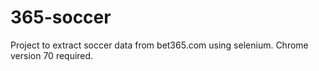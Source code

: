 # 365-soccer
Project to extract soccer data from bet365.com using selenium.
Chrome version 70 required.
